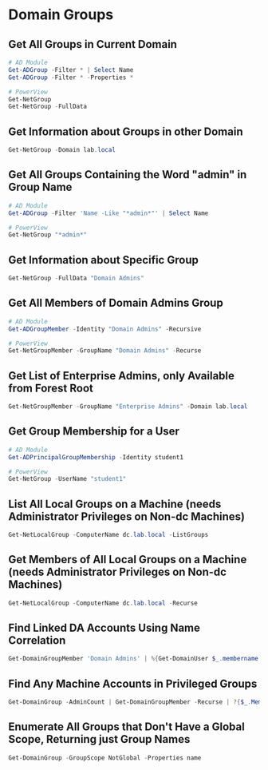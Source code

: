 # Domain Groups

## Get All Groups in Current Domain

```powershell
# AD Module
Get-ADGroup -Filter * | Select Name
Get-ADGroup -Filter * -Properties *

# PowerView
Get-NetGroup
Get-NetGroup -FullData
```

## Get Information about Groups in other Domain

```powershell
Get-NetGroup -Domain lab.local
```

## Get All Groups Containing the Word "admin" in Group Name

```powershell
# AD Module
Get-ADGroup -Filter 'Name -Like "*admin*"' | Select Name

# PowerView
Get-NetGroup "*admin*"
```

## Get Information about Specific Group

```powershell
Get-NetGroup -FullData "Domain Admins"
```

## Get All Members of Domain Admins Group

```powershell
# AD Module
Get-ADGroupMember -Identity "Domain Admins" -Recursive

# PowerView
Get-NetGroupMember -GroupName "Domain Admins" -Recurse
```

## Get List of Enterprise Admins, only Available from Forest Root

```powershell
Get-NetGroupMember -GroupName "Enterprise Admins" -Domain lab.local
```

## Get Group Membership for a User

```powershell
# AD Module
Get-ADPrincipalGroupMembership -Identity student1

# PowerView
Get-NetGroup -UserName "student1"
```

## List All Local Groups on a Machine (needs Administrator Privileges on Non-dc Machines)

```powershell
Get-NetLocalGroup -ComputerName dc.lab.local -ListGroups
```

## Get Members of All Local Groups on a Machine (needs Administrator Privileges on Non-dc Machines)

```powershell
Get-NetLocalGroup -ComputerName dc.lab.local -Recurse
```

## Find Linked DA Accounts Using Name Correlation

```powershell
Get-DomainGroupMember 'Domain Admins' | %{Get-DomainUser $_.membername -LDAPFilter '(displayname=*)'} | %{$a=$_.displayname.split(' ')[0..1] -join ' '; Get-DomainUser -LDAPFilter "(displayname=*$a*)" -Properties displayname,samaccountname}
```

## Find Any Machine Accounts in Privileged Groups

```powershell
Get-DomainGroup -AdminCount | Get-DomainGroupMember -Recurse | ?{$_.MemberName -like '*$'}
```

## Enumerate All Groups that Don't Have a Global Scope, Returning just Group Names

```powershell
Get-DomainGroup -GroupScope NotGlobal -Properties name
```

